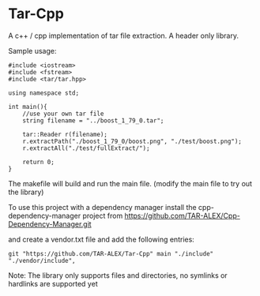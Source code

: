 # Tar-Cpp

A c++ / cpp implementation of tar file extraction. A header only library.

Sample usage:



```
#include <iostream>
#include <fstream>
#include <tar/tar.hpp>

using namespace std;

int main(){
    //use your own tar file
    string filename = "../boost_1_79_0.tar";

    tar::Reader r(filename);
    r.extractPath("./boost_1_79_0/boost.png", "./test/boost.png");
    r.extractAll("./test/fullExtract/");

    return 0;
}
```

The makefile will build and run the main file. (modify the main file to try out the library)


To use this project with a dependency manager install the cpp-dependency-manager project from https://github.com/TAR-ALEX/Cpp-Dependency-Manager.git

and create a vendor.txt file and add the following entries:

```
git "https://github.com/TAR-ALEX/Tar-Cpp" main "./include" "./vendor/include",

```

Note: The library only supports files and directories, no symlinks or hardlinks are supported yet